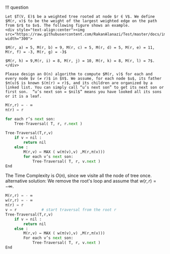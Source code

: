 
!!! question

    Let $T(V, E)$ be a weighted tree rooted at node $r ∈ V$. We define $M(r, v)$ to be the weight of the largest weighted edge on the path from $r$ to $v$. The following figure shows an example.
    <div style="text-align:center"><img src="https://raw.githubusercontent.com/RakanAlanazi/Test/master/docs/img/1.1.png" width="300"> 
    
    $M(r, a) = 5, M(r, b) = 9, M(r, c) = 5, M(r, d) = 5, M(r, e) = 11, M(r, f) = -3, M(r, g) = -3$
    
    $M(r, h) = 9,M(r, i) = 8, M(r, j) = 10, M(r, k) = 8, M(r, l) = 7$.</div>
    
    Please design an O(n) algorithm to compute $M(r, v)$ for each and every node $v (≠ r)$ in $V$. We assume, for each node $u$, its father $π(u)$ is known $(π(r) = r)$, and its children are organized by a linked list. You can simply call “u’s next son” to get its next son or first son.  “u’s next son = $nil$” means you have looked all its sons or it is a leaf.


```python
M(r,r) = - ∞ 
π(r) = r

for each r’s next son:
    Tree-Traversal( T, r, r.next )
    
Tree-Traversal(T,r,v)
    if v = nil :
        return nil
    else :
        M(r,v) ← MAX ( w(π(v),v) ,M(r,π(v)))
        for each v’s next son:
            Tree-Traversal( T, r, v.next )
End
```
The Time Complexity is $O(n)$, since we visite all the node of tree once.
alternative solution: We remove the root's loop and assume that $w(r,r) = - ∞$.

```python hl_lines="2 4"
M(r,r) = - ∞ 
w(r,r) = - ∞
π(r) = r
v = r           # start traversal from the root r
Tree-Traversal(T,r,v)
    if v = nil :
        return nil
    else :
        M(r,v) ← MAX ( w(π(v),v) ,M(r,π(v)))
        For each v’s next son:
            Tree-Traversal( T, r, v.next )
End
```
